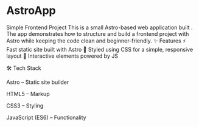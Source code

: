 # AstroApp
 Simple Frontend Project  This is a small Astro-based web application built . The app demonstrates how to structure and build a frontend project with Astro while keeping the code clean and beginner-friendly.  ✨ Features  ⚡ Fast static site built with Astro  🎨 Styled using CSS for a simple, responsive layout  🧩 Interactive elements powered by JS

 🛠️ Tech Stack

Astro – Static site builder

HTML5 – Markup

CSS3 – Styling

JavaScript (ES6) – Functionality
